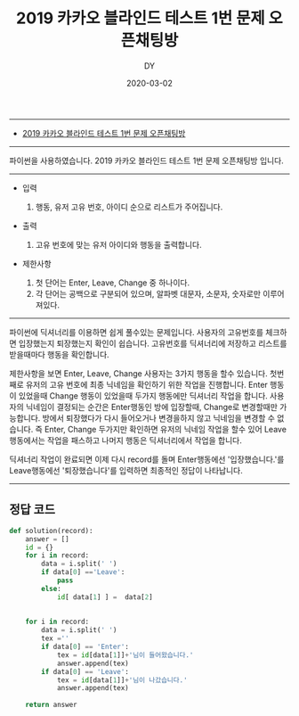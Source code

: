 ﻿---
layout: post
title:  "2019 카카오 블라인드 테스트 1번 문제 오픈채팅방"
date:   2020-03-02
author: DY
comments: true
categories: programmers
---

---
* [2019 카카오 블라인드 테스트 1번 문제 오픈채팅방](https://programmers.co.kr/learn/courses/30/lessons/42888)

---
파이썬을 사용하였습니다.
2019 카카오 블라인드 테스트 1번 문제 오픈채팅방 입니다.

---
- 입력
  1. 행동, 유저 고유 번호, 아이디 순으로 리스트가 주어집니다.

- 출력
  1. 고유 번호에 맞는 유저 아이디와 행동을 출력합니다.

- 제한사항
  1. 첫 단어는 Enter, Leave, Change 중 하나이다.
  2. 각 단어는 공백으로 구분되어 있으며, 알파벳 대문자, 소문자, 숫자로만 이루어져있다.

---

파이썬에 딕셔너리를 이용하면 쉽게 풀수있는 문제입니다. 사용자의 고유번호를 체크하면 입장했는지 퇴장했는지 확인이 쉽습니다. 고유번호를 딕셔너리에 저장하고 리스트를 받을때마다 행동을 확인합니다.

제한사항을 보면 Enter, Leave, Change 사용자는 3가지 행동을 할수 있습니다. 첫번째로 유저의 고유 번호에 최종 닉네임을 확인하기 위한 작업을 진행합니다. Enter 행동이 있었을때 Change 행동이 있었을때 두가지 행동에만 딕셔너리 작업을 합니다. 사용자의 닉네임이 결정되는 순간은 Enter행동인 방에 입장할때, Change로 변경할때만 가능합니다. 방에서 퇴장했다가 다시 들어오거나 변경을하지 않고 닉네임을 변경할 수 없습니다. 즉 Enter, Change 두가지만 확인하면 유저의 닉네임 작업을 할수 있어 Leave 행동에서는 작업을 패스하고 나머지 행동은 딕셔너리에서 작업을 합니다.

딕셔너리 작업이 완료되면 이제 다시 record를 돌며 Enter행동에선 '입장했습니다.'를 Leave행동에선 '퇴장했습니다'를 입력하면 최종적인 정답이 나타납니다.


---
## 정답 코드

```python
def solution(record):
    answer = []
    id = {}
    for i in record:
        data = i.split(' ')
        if data[0] =='Leave':
            pass
        else:
            id[ data[1] ] =  data[2]
    
    
    for i in record:
        data = i.split(' ')
        tex =''
        if data[0] == 'Enter':
            tex = id[data[1]]+'님이 들어왔습니다.'
            answer.append(tex)
        if data[0] == 'Leave':
            tex = id[data[1]]+'님이 나갔습니다.'
            answer.append(tex)
    
    return answer
 
```


